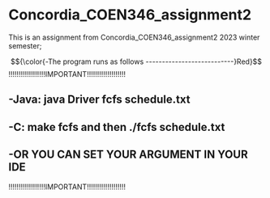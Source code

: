 # Concordia_COEN346_assignment2
This is an assignment from Concordia_COEN346_assignment2 2023 winter semester;

$${\color{-The program runs as follows
---------------------------}Red}$$
!!!!!!!!!!!!!!!!!!IMPORTANT!!!!!!!!!!!!!!!!!!!	
	


-Java: java Driver fcfs schedule.txt
--------------------------------------

-C: make fcfs and then ./fcfs schedule.txt
------------------------------------------

-OR YOU CAN SET YOUR ARGUMENT IN YOUR IDE
----------------------------------------


!!!!!!!!!!!!!!!!!!IMPORTANT!!!!!!!!!!!!!!!!!!!
